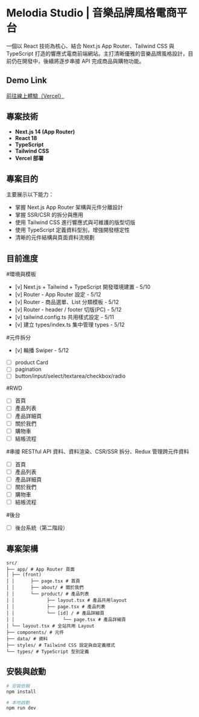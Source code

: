 # Melodia Studio | 音樂品牌風格電商平台

一個以 React 技術為核心、結合 Next.js App Router、Tailwind CSS 與 TypeScript 打造的響應式電商前端網站。主打清晰優雅的音樂品牌風格設計，目前仍在開發中，後續將逐步串接 API 完成商品與購物功能。

## Demo Link

[ 前往線上體驗（Vercel）](https://melodia-studio-react-next-js-tailwind-typescript.vercel.app/)

## 專案技術

- **Next.js 14 (App Router)**
- **React 18**
- **TypeScript**
- **Tailwind CSS**
- **Vercel 部署**

## 專案目的

主要展示以下能力：

- 掌握 Next.js App Router 架構與元件分離設計
- 掌握 SSR/CSR 的拆分與應用
- 使用 Tailwind CSS 進行響應式與可維護的版型切版
- 使用 TypeScript 定義資料型別，增強開發穩定性
- 清晰的元件結構與頁面資料流規劃

## 目前進度

#環境與模板

- [v] Next.js + Tailwind + TypeScript 開發環境建置 - 5/10
- [v] Router - App Router 設定 - 5/12
- [v] Router - 商品選單、List 分類模板 - 5/12
- [v] Router - header / footer 切版(PC) - 5/12
- [v] tailwind.config.ts 共用樣式設定 - 5/11
- [v] 建立 types/index.ts 集中管理 types - 5/12

#元件拆分

- [v] 輪播 Swiper - 5/12
- [ ] product Card
- [ ] pagination
- [ ] button/input/select/textarea/checkbox/radio

#RWD

- [ ] 首頁
- [ ] 產品列表
- [ ] 產品詳細頁
- [ ] 關於我們
- [ ] 購物車
- [ ] 結帳流程

#串接 RESTful API 資料、資料渲染、CSR/SSR 拆分、Redux 管理跨元件資料

- [ ] 首頁
- [ ] 產品列表
- [ ] 產品詳細頁
- [ ] 關於我們
- [ ] 購物車
- [ ] 結帳流程

#後台

- [ ] 後台系統（第二階段）

## 專案架構

```
src/
├── app/ # App Router 頁面
│ ├── (front)
│ │      ├── page.tsx # 首頁
│ │      ├── about/ # 關於我們
│ │      └── product/ # 產品列表
│ │            ├── layout.tsx # 產品共用layout
│ │            ├── page.tsx # 產品列表
│ │            └── [id] / # 產品詳細頁
│ │                  └── page.tsx # 產品詳細頁
│ └── layout.tsx # 全站共用 Layout
├── components/ # 元件
├── data/ # 資料
├── styles/ # Tailwind CSS 設定與自定義樣式
└── types/ # TypeScript 型別定義

```

## 安裝與啟動

```bash
# 安裝依賴
npm install

# 本地啟動
npm run dev
```
